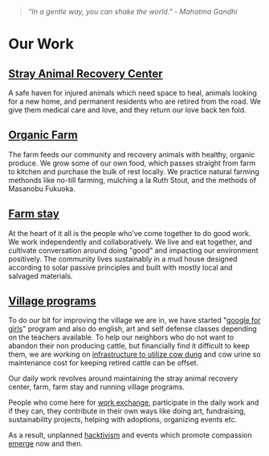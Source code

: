 <!--

Title: Our initiatives to help animals and other people who help animals.

-->

><i>"In a gentle way, you can shake the world." - Mahatma Gandhi</i>

Our Work
=========

## [Stray Animal Recovery Center](/?p=recovery) 
A safe haven for injured animals which need space to heal, animals looking for a new home, and permanent residents who are retired from the road. We give them medical care and love, and they return our love back ten fold.

## [Organic Farm](/?p=farm)
The farm feeds our community and recovery animals with healthy, organic produce. We grow some of our own food, which passes straight from farm to kitchen and purchase the bulk of rest locally. We practice natural farming methonds like no-till farming, mulching a la Ruth Stout, and the methods of Masanobu Fukuoka.  

## [Farm stay](/?p=farmstay)
At the heart of it all is the people who've come together to do good work. We work independently and collaboratively. We live and eat together, and cultivate conversation around doing "good" and impacting our environment positively. The community lives sustainably in a mud house designed according to solar passive principles and built with mostly local and salvaged materials.

## [Village programs](/?p=village)
To do our bit for improving the village we are in, we have started "[google for girls](/?p=google-for-girls)" program and also do english, art and self defense classes depending on the teachers available. To help our neighbors who do not want to abandon their non producing cattle, but financially find it difficult to keep them, we are working on [infrastructure to utilize cow dung](https://blog.badmashpeepal.org/how-to-replace-plastic-with-cow-poop-in-5-steps-dff17bec1c66#.hgh35rvlm) and cow urine so maintenance cost for keeping retired cattle can be offset. 

Our daily work revolves around maintaining the stray animal recovery center, farm, farm stay and running village programs.

People who come here for [work exchange](/?p=workexchange), participate in the daily work and if they can, they contribute in their own ways like doing art, fundraising, sustainability projects, helping with adoptions, organizing events etc. 

As a result, unplanned [hacktivism](/?p=hacktivism) and events which promote compassion [emerge](https://en.wikipedia.org/wiki/Emergence) now and then.

<!--

### abc co-operative

### Living with purpose? Sustainable living for good? 

### Products and Cow products

### Innovation

### Treat on Street
Helping stray animals on the streer

### ad agency

### network for good

### 52 habits book

### Activists for Animals

### jounralism and web support for other non profits

-------------------------

-->
